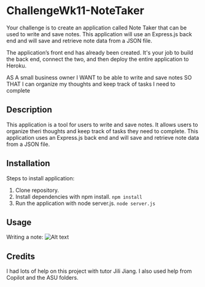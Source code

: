 # ChallengeWk11-NoteTaker

Your challenge is to create an application called Note Taker that can be used to write and save notes. This application will use an Express.js back end and will save and retrieve note data from a JSON file.

The application’s front end has already been created. It's your job to build the back end, connect the two, and then deploy the entire application to Heroku.

AS A small business owner
I WANT to be able to write and save notes
SO THAT I can organize my thoughts and keep track of tasks I need to complete

## Description
This application is a tool for users to write and save notes. It allows users to organize theri thoughts and keep track of tasks they need to complete. This application uses an Express.js back end and will save and retrieve note data from a JSON file.

## Installation
Steps to install application:
1. Clone repository.
2. Install dependencies with npm install.
```npm install```
3. Run the application with node server.js.
```node server.js```

## Usage
Writing a note:
![Alt text](<public/assets/pictures/Screenshot 2023-11-27 at 3.55.29 PM.png>)

## Credits 
I had lots of help on this project with tutor Jili Jiang. I also used help from Copilot and the ASU folders.